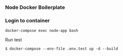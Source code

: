### Node Docker Boilerplate

### Login to container

`docker-compose exec node-app bash`

Run test

`$ docker-compose --env-file .env.test up -d --build`